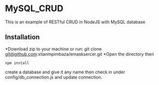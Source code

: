 
# MySQL_CRUD

This is an example of RESTful CRUD in NodeJS with MySQL database
 


## Installation
*Download zip to your machine or run: git clone git@github.com:xtianmpimbaza/emasksercer.git
*Open the directory
then

    npm install


	
create a database and give it any name then check in under config/db_connection.js and update connection.

